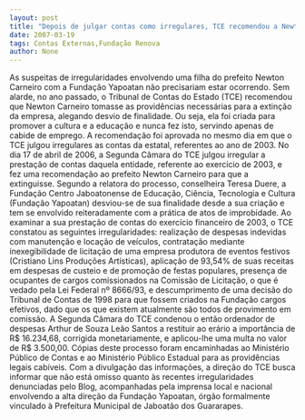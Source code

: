 ```yaml
---
layout: post
title: "Depois de julgar contas como irregulares, TCE recomendou a Newton extinção da Fundação Yapoatan"
date: 2007-03-19
tags: Contas Externas,Fundação Renova
author: None
---
```

As suspeitas de irregularidades envolvendo uma filha do prefeito Newton Carneiro com a Fundação Yapoatan não precisariam estar ocorrendo.
Sem alarde, no ano passado, o Tribunal de Contas do Estado (TCE) recomendou que Newton Carneiro tomasse as providências necessárias para a extinção da empresa, alegando desvio de finalidade. Ou seja, ela foi criada para promover a cultura e a educação e nunca fez isto, servindo apenas de cabide de emprego.
A recomendação foi aprovada no mesmo dia em que o TCE julgou irregulares as contas da estatal, referentes ao ano de 2003.
No dia 17 de abril de 2006, a Segunda Câmara do TCE julgou irregular a prestação de contas daquela entidade, referente ao exercício de 2003, e fez uma recomendação ao prefeito Newton Carneiro para que a extinguisse.
Segundo a relatora do processo, conselheira Teresa Duere, a Fundação Centro Jaboatonense de Educação, Ciência, Tecnologia e Cultura (Fundação Yapoatan) desviou-se de sua finalidade desde a sua criação e tem se envolvido reiteradamente com a prática de atos de improbidade.
Ao examinar a sua prestação de contas do exercício financeiro de 2003, o TCE constatou as seguintes irregularidades: realização de despesas indevidas com manutenção e locação de veículos, contratação mediante inexegibilidade de licitação de uma empresa produtora de eventos festivos (Cristiano Lins Produções Artísticas), aplicação de 93,54% de suas receitas em despesas de custeio e de promoção de festas populares, presença de ocupantes de cargos comissionados na Comissão de Licitação, o que é vedado pela Lei Federal nº 8666/93, e descumprimento de uma decisão do Tribunal de Contas de 1998 para que fossem criados na Fundação cargos efetivos, dado que os que existem atualmente são todos de provimento em comissão.
A Segunda Câmara do TCE condenou o então ordenador de despesas Arthur de Souza Leão Santos a restituir ao erário a importância de R$ 16.234,68, corrigida monetariamente, e aplicou-lhe uma multa no valor de R$ 3.500,00. 
Cópias deste processo foram encaminhadas ao Ministério Público de Contas e ao Ministério Público Estadual para as providências legais cabíveis.
Com a divulgação das informações, a direção do TCE busca informar que não está omisso quanto às recentes irregularidades denunciadas pelo Blog, acompanhadas pela imprensa local e nacional envolvendo a alta direção da Fundação Yapoatan, órgão formalmente vinculado à Prefeitura Municipal de Jaboatão dos Guararapes.  